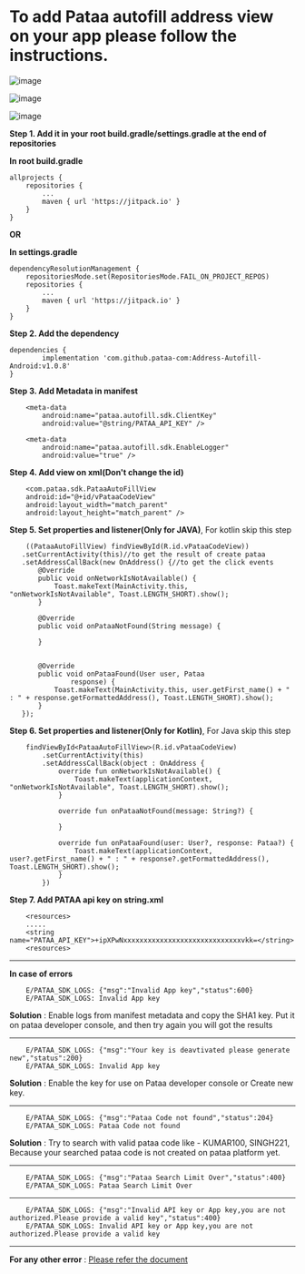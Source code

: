 # To add Pataa autofill address view on your app please follow the instructions.

![image](https://user-images.githubusercontent.com/103625941/163770534-6cec5e08-00c1-48f5-9ab8-4db4027aa820.png)

![image](https://user-images.githubusercontent.com/103625941/164167880-9334e305-62e1-47b1-86c2-1e336a40e481.png)

![image](https://user-images.githubusercontent.com/103625941/164168176-cdf9148e-98e3-4dd4-8bb7-e19b1400ef8e.png)


**Step 1. Add it in your root build.gradle/settings.gradle at the end of repositories**

**In root build.gradle**


	allprojects {
		repositories {
			...
			maven { url 'https://jitpack.io' }
		}
	}
	

**OR**
	
**In settings.gradle**


	dependencyResolutionManagement {
        repositoriesMode.set(RepositoriesMode.FAIL_ON_PROJECT_REPOS)
        repositories {
            ...
            maven { url 'https://jitpack.io' }
        }
    }

**Step 2. Add the dependency**

	dependencies {
	        implementation 'com.github.pataa-com:Address-Autofill-Android:v1.0.8'
	}


**Step 3. Add Metadata in manifest**


        <meta-data
            android:name="pataa.autofill.sdk.ClientKey"
            android:value="@string/PATAA_API_KEY" />

        <meta-data
            android:name="pataa.autofill.sdk.EnableLogger"
            android:value="true" />



**Step 4. Add view on xml(Don't change the id)**


        <com.pataa.sdk.PataaAutoFillView
        android:id="@+id/vPataaCodeView"
        android:layout_width="match_parent"
        android:layout_height="match_parent" />



**Step 5. Set properties and listener(Only for JAVA)**, For kotlin skip this step


        ((PataaAutoFillView) findViewById(R.id.vPataaCodeView))
       .setCurrentActivity(this)//to get the result of create pataa
       .setAddressCallBack(new OnAddress() {//to get the click events
           @Override
           public void onNetworkIsNotAvailable() {
               Toast.makeText(MainActivity.this, "onNetworkIsNotAvailable", Toast.LENGTH_SHORT).show();
           }

           @Override
           public void onPataaNotFound(String message) {

           }


           @Override
           public void onPataaFound(User user, Pataa
                   response) {
               Toast.makeText(MainActivity.this, user.getFirst_name() + " : " + response.getFormattedAddress(), Toast.LENGTH_SHORT).show();
           }
       });


**Step 6. Set properties and listener(Only for Kotlin)**, For Java skip this step


        findViewById<PataaAutoFillView>(R.id.vPataaCodeView)
            .setCurrentActivity(this)
            .setAddressCallBack(object : OnAddress {
                override fun onNetworkIsNotAvailable() {
                    Toast.makeText(applicationContext, "onNetworkIsNotAvailable", Toast.LENGTH_SHORT).show();
                }

                override fun onPataaNotFound(message: String?) {

                }

                override fun onPataaFound(user: User?, response: Pataa?) {
                    Toast.makeText(applicationContext, user?.getFirst_name() + " : " + response?.getFormattedAddress(), Toast.LENGTH_SHORT).show();
                }
            })



**Step 7. Add PATAA api key on string.xml**


        <resources>
    	.....
		<string name="PATAA_API_KEY">+ipXPwNxxxxxxxxxxxxxxxxxxxxxxxxxxxxxvkk=</string>
        <resources>

***
**In case of errors**

        E/PATAA_SDK_LOGS: {"msg":"Invalid App key","status":600}
        E/PATAA_SDK_LOGS: Invalid App key
        
**Solution** : Enable logs from manifest metadata and copy the SHA1 key. Put it on pataa developer console, and then try again you will got the results

***
        E/PATAA_SDK_LOGS: {"msg":"Your key is deavtivated please generate new","status":200}
        E/PATAA_SDK_LOGS: Invalid App key
        
**Solution** : Enable the key for use on Pataa developer console or Create new key.

***
        E/PATAA_SDK_LOGS: {"msg":"Pataa Code not found","status":204}
        E/PATAA_SDK_LOGS: Pataa Code not found
        
**Solution** : Try to search with valid pataa code like - KUMAR100, SINGH221, Because your searched pataa code is not created on pataa platform yet.

***
        E/PATAA_SDK_LOGS: {"msg":"Pataa Search Limit Over","status":400}
        E/PATAA_SDK_LOGS: Pataa Search Limit Over

***
        E/PATAA_SDK_LOGS: {"msg":"Invalid API key or App key,you are not authorized.Please provide a valid key","status":400}
        E/PATAA_SDK_LOGS: Invalid API key or App key,you are not authorized.Please provide a valid key




***        
**For any other error** : [Please refer the document](https://docs.pataa.com/refrence/#error-handling) 










